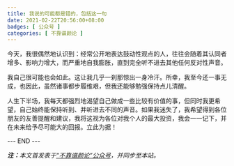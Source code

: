 ```yaml
---
title: 我说的可能都是错的，包括这一句
date: 2021-02-22T20:56:00+08:00
badges: [ 公众号 ]
categories: [ 不靠谱颜论 ]
---
```


今天，我很偶然地认识到：经常公开地表达鼓动性观点的人，往往会随着其认同者增多、影响力增大，而严重地自我膨胀，直到完全听不进去其他任何反对性声音。

我自己很可能也会如此。这让我几乎一刹那惊出一身冷汗。所幸，我至今还一事无成，也因此，虽然诸事都步履维艰，但我还能够勉强保持点儿清醒。

人生下半场，我每天都强烈地渴望自己做成一些比较有价值的事，但同时我更希望，自己始终能保持听到、并听进去不同的声音。如果我迷失了，我希望得到各位朋友的友善提醒和建议，我将这视为各位对我个人的最大投资，我会一一记下，并在未来给予尽可能大的回报。立此为据！


<div class="p-5 text-center">--- END ---</div>

<i><b>注：</b>本文首发表于[“不靠谱颜论”公众号](https://mp.weixin.qq.com/s/hYiHJiyBCNX8xoOuNmY2sQ)，并同步至本站。</i>
